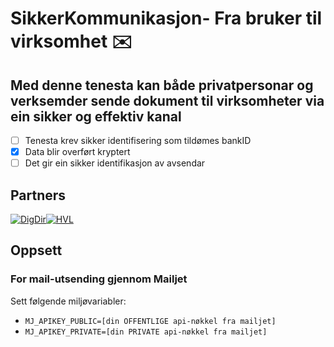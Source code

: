 # SikkerKommunikasjon- Fra bruker til virksomhet ✉️

## Med denne tenesta kan både privatpersonar og verksemder sende dokument til virksomheter via ein sikker og effektiv kanal

- [ ] Tenesta krev sikker identifisering som tildømes bankID
- [x] Data blir overført kryptert
- [ ] Det gir ein sikker identifikasjon av avsendar

## Partners

[![DigDir](https://www.digdir.no/profiles/sogn/themes/sogn_theme/img/logo/logo_sogn.svg?r9m286)](https://www.digdir.no/)[![HVL](https://media.snl.no/media/151679/standard_hvl.png)](https://www.hvl.no)

## Oppsett

### For mail-utsending gjennom Mailjet

Sett følgende miljøvariabler:

* `MJ_APIKEY_PUBLIC=[din OFFENTLIGE api-nøkkel fra mailjet]`
* `MJ_APIKEY_PRIVATE=[din PRIVATE api-nøkkel fra mailjet]`
